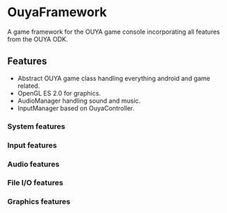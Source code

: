 OuyaFramework
=============

A game framework for the OUYA game console incorporating all features from the OUYA ODK.

Features
-----
* Abstract OUYA game class handling everything android and game related.
* OpenGL ES 2.0 for graphics.
* AudioManager handling sound and music.
* InputManager based on OuyaController.

### System features

### Input features

### Audio features

### File I/O features

### Graphics features
